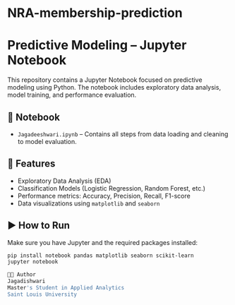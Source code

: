 # NRA-membership-prediction
# Predictive Modeling – Jupyter Notebook

This repository contains a Jupyter Notebook focused on predictive modeling using Python. The notebook includes exploratory data analysis, model training, and performance evaluation.

## 📘 Notebook

- `Jagadeeshwari.ipynb` – Contains all steps from data loading and cleaning to model evaluation.

## 📌 Features

- Exploratory Data Analysis (EDA)
- Classification Models (Logistic Regression, Random Forest, etc.)
- Performance metrics: Accuracy, Precision, Recall, F1-score
- Data visualizations using `matplotlib` and `seaborn`

## ▶️ How to Run

Make sure you have Jupyter and the required packages installed:

```bash
pip install notebook pandas matplotlib seaborn scikit-learn
jupyter notebook

👩‍💻 Author
Jagadishwari
Master's Student in Applied Analytics
Saint Louis University
